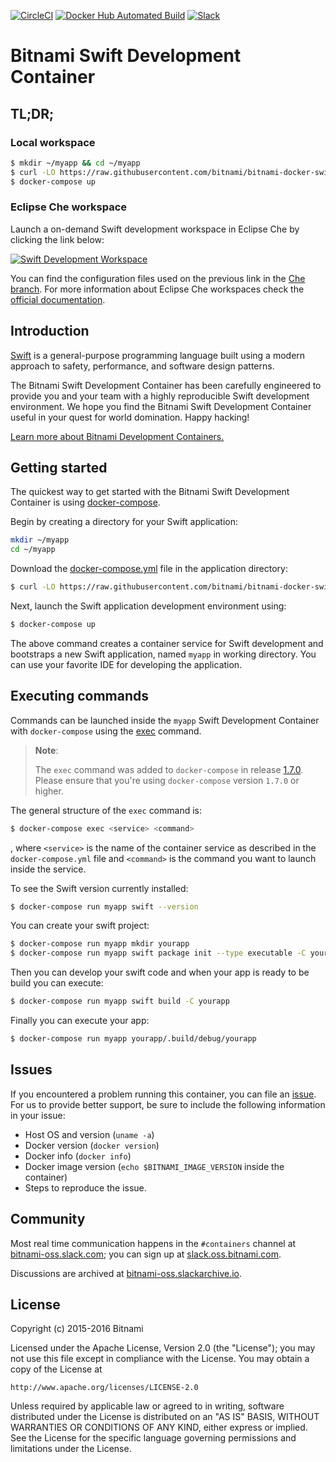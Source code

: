 [![CircleCI](https://circleci.com/gh/bitnami/bitnami-docker-swift/tree/master.svg?style=shield)](https://circleci.com/gh/bitnami/bitnami-docker-swift/tree/master)
[![Docker Hub Automated Build](http://container.checkforupdates.com/badges/bitnami/swift)](https://hub.docker.com/r/bitnami/swift/)
[![Slack](http://slack.oss.bitnami.com/badge.svg)](http://slack.oss.bitnami.com)

# Bitnami Swift Development Container

## TL;DR;

### Local workspace

```bash
$ mkdir ~/myapp && cd ~/myapp
$ curl -LO https://raw.githubusercontent.com/bitnami/bitnami-docker-swift/master/docker-compose.yml
$ docker-compose up
```

### Eclipse Che workspace

Launch a on-demand Swift development workspace in Eclipse Che by clicking the link below:

[![Swift Development Workspace](http://beta.codenvy.com/factory/resources/codenvy-contribute.svg)](https://beta.codenvy.com/f/?url=https%3A%2F%2Fgithub.com%2Fbitnami%2Fbitnami-docker-swift%2Ftree%2Fche)

You can find the configuration files used on the previous link in the [Che branch](https://github.com/bitnami/bitnami-docker-swift/tree/che). For more information about Eclipse Che workspaces check the [official documentation](https://eclipse-che.readme.io/docs/introduction).

## Introduction

[Swift](https://www.swift.org/) is a general-purpose programming language built using a modern approach to safety, performance, and software design patterns.

The Bitnami Swift Development Container has been carefully engineered to provide you and your team with a highly reproducible Swift development environment. We hope you find the Bitnami Swift Development Container useful in your quest for world domination. Happy hacking!

[Learn more about Bitnami Development Containers.](https://docs.bitnami.com/containers/how-to/use-bitnami-development-containers/)

## Getting started

The quickest way to get started with the Bitnami Swift Development Container is using [docker-compose](https://docs.docker.com/compose/).

Begin by creating a directory for your Swift application:

```bash
mkdir ~/myapp
cd ~/myapp
```

Download the [docker-compose.yml](https://raw.githubusercontent.com/bitnami/bitnami-docker-swift/master/docker-compose.yml) file in the application directory:

```bash
$ curl -LO https://raw.githubusercontent.com/bitnami/bitnami-docker-swift/master/docker-compose.yml
```

Next, launch the Swift application development environment using:

```bash
$ docker-compose up
```

The above command creates a container service for Swift development and bootstraps a new Swift application, named `myapp` in working directory. You can use your favorite IDE for developing the application.

## Executing commands

Commands can be launched inside the `myapp` Swift Development Container with `docker-compose` using the [exec](https://docs.docker.com/compose/reference/exec/) command.

> **Note**:
>
> The `exec` command was added to `docker-compose` in release [1.7.0](https://github.com/docker/compose/blob/master/CHANGELOG.md#170-2016-04-13). Please ensure that you're using `docker-compose` version `1.7.0` or higher.

The general structure of the `exec` command is:

```bash
$ docker-compose exec <service> <command>
```

, where `<service>` is the name of the container service as described in the `docker-compose.yml` file and `<command>` is the command you want to launch inside the service.

To see the Swift version currently installed:

```bash
$ docker-compose run myapp swift --version
```

You can create your swift project:

```bash
$ docker-compose run myapp mkdir yourapp
$ docker-compose run myapp swift package init --type executable -C yourapp
```

Then you can develop your swift code and when your app is ready to be build you can execute:

```bash
$ docker-compose run myapp swift build -C yourapp
```

Finally you can execute your app:

```bash
$ docker-compose run myapp yourapp/.build/debug/yourapp
```

## Issues

If you encountered a problem running this container, you can file an [issue](../../issues/new). For us to provide better support, be sure to include the following information in your issue:

- Host OS and version (`uname -a`)
- Docker version (`docker version`)
- Docker info (`docker info`)
- Docker image version (`echo $BITNAMI_IMAGE_VERSION` inside the container)
- Steps to reproduce the issue.

## Community

Most real time communication happens in the `#containers` channel at [bitnami-oss.slack.com](http://bitnami-oss.slack.com); you can sign up at [slack.oss.bitnami.com](http://slack.oss.bitnami.com).

Discussions are archived at [bitnami-oss.slackarchive.io](https://bitnami-oss.slackarchive.io).

## License

Copyright (c) 2015-2016 Bitnami

Licensed under the Apache License, Version 2.0 (the "License");
you may not use this file except in compliance with the License.
You may obtain a copy of the License at

    http://www.apache.org/licenses/LICENSE-2.0

Unless required by applicable law or agreed to in writing, software
distributed under the License is distributed on an "AS IS" BASIS,
WITHOUT WARRANTIES OR CONDITIONS OF ANY KIND, either express or implied.
See the License for the specific language governing permissions and
limitations under the License.
